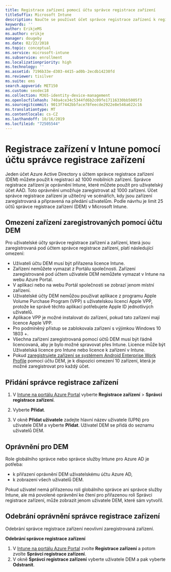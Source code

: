 ```yaml
---
title: Registrace zařízení pomocí účtu správce registrace zařízení
titleSuffix: Microsoft Intune
description: Naučte se používat účet správce registrace zařízení k registraci zařízení v Intune.
keywords: ''
author: ErikjeMS
ms.author: erikje
manager: dougeby
ms.date: 02/22/2018
ms.topic: conceptual
ms.service: microsoft-intune
ms.subservice: enrollment
ms.localizationpriority: high
ms.technology: ''
ms.assetid: 7196b33e-d303-4415-ad0b-2ecdb14230fd
ms.reviewer: tisilver
ms.suite: ems
search.appverid: MET150
ms.custom: seodec18
ms.collection: M365-identity-device-management
ms.openlocfilehash: 740a4ce34c5344fd6b2c09fe17116330bb5005f3
ms.sourcegitcommit: 9013f7442bbface78feecde2922e8e546a622c16
ms.translationtype: MT
ms.contentlocale: cs-CZ
ms.lasthandoff: 10/16/2019
ms.locfileid: "72505544"
---
```

# <a name="enroll-devices-in-intune-by-using-a-device-enrollment-manager-account"></a>Registrace zařízení v Intune pomocí účtu správce registrace zařízení

Jeden účet Azure Active Directory s účtem správce registrace zařízení (DEM) můžete použít k registraci až 1000 mobilních zařízení. Správce registrace zařízení je oprávnění Intune, které můžete použít pro uživatelský účet AAD. Toto oprávnění umožňuje zaregistrovat až 1000 zařízení. Účet správce registrace zařízení je užitečný ve scénářích, kdy jsou zařízení zaregistrovaná a připravená na předání uživatelům. Podle návrhu je limit 25 účtů správce registrace zařízení (DEM) v Microsoft Intune.

## <a name="limitations-of-devices-that-are-enrolled-with-a-dem-account"></a>Omezení zařízení zaregistrovaných pomocí účtu DEM

Pro uživatelské účty správce registrace zařízení a zařízení, která jsou zaregistrovaná pod účtem správce registrace zařízení, platí následující omezení:

- Uživateli účtu DEM musí být přiřazena licence Intune.
- Zařízení nemůžete vymazat z Portálu společnosti. Zařízení zaregistrované pod účtem uživatele DEM nemůžete vymazat v Intune na webu Azure Portal.
- V aplikaci nebo na webu Portál společnosti se zobrazí jenom místní zařízení.
- Uživatelské účty DEM nemůžou používat aplikace z programu Apple Volume Purchase Program (VPP) s uživatelskou licencí Apple VPP, protože ke správě těchto aplikací potřebujete Apple ID jednotlivých uživatelů.
- Aplikace VPP je možné instalovat do zařízení, pokud tato zařízení mají licence Apple VPP.
- Pro podmíněný přístup se zablokovala zařízení s výjimkou Windows 10 1803 +.
- Všechna zařízení zaregistrovaná pomocí účtů DEM musí být řádně licencovaná, aby je bylo možné spravovat přes Intune. Licence může být Uživatelská licence pro Intune nebo licence k zařízení v Intune.
- Pokud [zaregistrujete zařízení se systémem Android Enterprise Work Profile](android-work-profile-enroll.md) pomocí účtu DEM, je k dispozici omezení 10 zařízení, která je možné zaregistrovat pro každý účet.


## <a name="add-a-device-enrollment-manager"></a>Přidání správce registrace zařízení

1. V [Intune na portálu Azure Portal](https://aka.ms/intuneportal) vyberte **Registrace zařízení** > **Správci registrace zařízení**.

2. Vyberte **Přidat**.

3. V okně **Přidat uživatele** zadejte hlavní název uživatele (UPN) pro uživatele DEM a vyberte **Přidat**. Uživatel DEM se přidá do seznamu uživatelů DEM.

## <a name="permissions-for-dem"></a>Oprávnění pro DEM

Role globálního správce nebo správce služby Intune pro Azure AD je potřeba:
- k přiřazení oprávnění DEM uživatelskému účtu Azure AD,
- k zobrazení všech uživatelů DEM.

Pokud uživatel nemá přiřazenou roli globálního správce ani správce služby Intune, ale má povolené oprávnění ke čtení pro přiřazenou roli Správci registrace zařízení, může zobrazit jenom uživatele DEM, které sám vytvořil.


## <a name="remove-device-enrollment-manager-permissions"></a>Odebrání oprávnění správce registrace zařízení

Odebrání správce registrace zařízení neovlivní zaregistrovaná zařízení.

**Odebrání správce registrace zařízení**

1. V [Intune na portálu Azure Portal](https://aka.ms/intuneportal) zvolte **Registrace zařízení** a potom zvolte **Správci registrace zařízení**.
2. V okně **Správci registrace zařízení** vyberte uživatele DEM a pak vyberte **Odstranit**.

